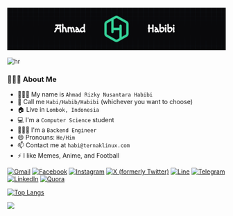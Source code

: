 [![Habibi's banner](./assets/the-banner.png)](https://habibi2004.pages.dev/)

![hr](https://user-images.githubusercontent.com/39755201/159233055-3bd55a37-7284-46ad-b759-5ab0c13b3828.png)

### 👨🏻‍💻 About Me

<ul>
    <li>👨🏻‍💼 My name is <code>Ahmad Rizky Nusantara Habibi</code></li>
    <li>💬 Call me <code>Habi/Habib/Habibi</code> (whichever you want to choose)</li>
    <li>🏠 Live in <code>Lombok, Indonesia</code></li>
    <li>💻 I'm a <code>Computer Science</code> student</li>
    <li>🧑🏻‍💻 I'm a <code>Backend Engineer</code></li>
    <li>😄 Pronouns: <code>He/Him</code></li>
    <li>📫 Contact me at <code>habi@ternaklinux.com</code></li>
    <li>⚡ I like Memes, Anime, and Football</li>
</ul>

[![Gmail](https://img.shields.io/badge/Gmail-D14836?style=for-the-badge&logo=gmail&logoColor=white)](mailto:habi@ternaklinux.com)
[![Facebook](https://img.shields.io/badge/Facebook-%231877F2.svg?style=for-the-badge&logo=Facebook&logoColor=white)](https://www.facebook.com/ahmad.habibi7159)
[![Instagram](https://img.shields.io/badge/-Instagram-%23E4405F.svg?style=for-the-badge&logo=Instagram&logoColor=white)](https://www.instagram.com/ahmadhabibi14_)
[![X (formerly Twitter)](https://img.shields.io/badge/X-%23000000.svg?style=for-the-badge&logo=X&logoColor=white)](https://x.com/ahmadh4bibi14)
[![Line](https://img.shields.io/badge/Line-00C300?style=for-the-badge&logo=line&logoColor=white)](https://line.me/ti/p/~ahmadhabibi14_)
[![Telegram](https://img.shields.io/badge/Telegram-DEDEDE?style=for-the-badge&logo=telegram&logoColor=blue)](https://t.me/ahmadhabibi14)
[![LinkedIn](https://img.shields.io/badge/linkedin-%230077B5.svg?style=for-the-badge&logo=linkedin&logoColor=white)](https://www.linkedin.com/in/ahmadhabibi14)
[![Quora](https://img.shields.io/badge/Quora-%23B92B27.svg?style=for-the-badge&logo=Quora&logoColor=white)](https://www.quora.com/profile/Ahmad-Habibi-14-1)

[![Top Langs](https://github-readme-stats.vercel.app/api/top-langs/?username=ahmadhabibi14&layout=donut&langs_count=12&hide_progress=true&theme=gotham&hide=css)](https://github.com/anuraghazra/github-readme-stats)

<img src="https://user-images.githubusercontent.com/73097560/115834477-dbab4500-a447-11eb-908a-139a6edaec5c.gif">
